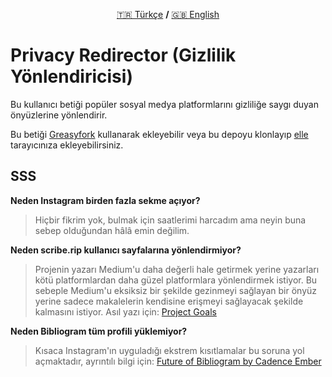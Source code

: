 <p align="center">
<a href="https://github.com/dybdeskarphet/privacy-redirector/blob/main/README_tr.md">🇹🇷 Türkçe</a> <b>/</b> <a href="https://github.com/dybdeskarphet/privacy-redirector/blob/main/README.md">🇬🇧 English</a>
</p>

# Privacy Redirector (Gizlilik Yönlendiricisi)
Bu kullanıcı betiği popüler sosyal medya platformlarını gizliliğe saygı duyan önyüzlerine yönlendirir.

Bu betiği [Greasyfork](https://greasyfork.org/scripts/436359-privacy-redirector) kullanarak ekleyebilir veya bu depoyu klonlayıp [elle](https://violentmonkey.github.io/guide/creating-a-userscript/) tarayıcınıza ekleyebilirsiniz.

## SSS
__Neden Instagram birden fazla sekme açıyor?__
> Hiçbir fikrim yok, bulmak için saatlerimi harcadım ama neyin buna sebep olduğundan hâlâ emin değilim.

__Neden scribe.rip kullanıcı sayfalarına yönlendirmiyor?__
> Projenin yazarı Medium'u daha değerli hale getirmek yerine yazarları kötü platformlardan daha güzel platformlara yönlendirmek istiyor. Bu sebeple Medium'u eksiksiz bir şekilde gezinmeyi sağlayan bir önyüz yerine sadece makalelerin kendisine erişmeyi sağlayacak şekilde kalmasını istiyor. Asıl yazı için: [Project Goals](https://sr.ht/~edwardloveall/scribe/#project-goals)

__Neden Bibliogram tüm profili yüklemiyor?__
> Kısaca Instagram'ın uyguladığı ekstrem kısıtlamalar bu soruna yol açmaktadır, ayrıntılı bilgi için: [Future of Bibliogram by Cadence Ember](https://proxy.vulpes.one/gemini/cadence.moe/gemlog/2020-12-17-future-of-bibliogram.bliz)

